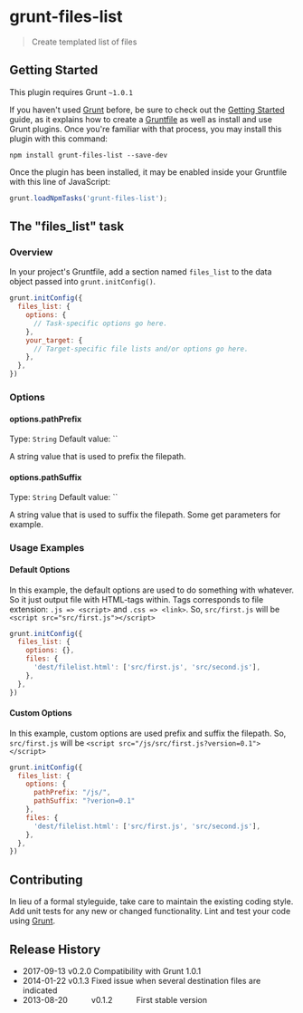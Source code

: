 # grunt-files-list

> Create templated list of files

## Getting Started
This plugin requires Grunt `~1.0.1`

If you haven't used [Grunt](http://gruntjs.com/) before, be sure to check out the [Getting Started](http://gruntjs.com/getting-started) guide, as it explains how to create a [Gruntfile](http://gruntjs.com/sample-gruntfile) as well as install and use Grunt plugins. Once you're familiar with that process, you may install this plugin with this command:

```shell
npm install grunt-files-list --save-dev
```

Once the plugin has been installed, it may be enabled inside your Gruntfile with this line of JavaScript:

```js
grunt.loadNpmTasks('grunt-files-list');
```

## The "files_list" task

### Overview
In your project's Gruntfile, add a section named `files_list` to the data object passed into `grunt.initConfig()`.

```js
grunt.initConfig({
  files_list: {
    options: {
      // Task-specific options go here.
    },
    your_target: {
      // Target-specific file lists and/or options go here.
    },
  },
})
```

### Options

#### options.pathPrefix
Type: `String`
Default value: ``

A string value that is used to prefix the filepath.

#### options.pathSuffix
Type: `String`
Default value: ``

A string value that is used to suffix the filepath. Some get parameters for example.

### Usage Examples

#### Default Options
In this example, the default options are used to do something with whatever. So it just output file with HTML-tags within. Tags corresponds to file extension: `.js => <script>` and `.css => <link>`. So, `src/first.js` will be `<script src="src/first.js"></script>`

```js
grunt.initConfig({
  files_list: {
    options: {},
    files: {
      'dest/filelist.html': ['src/first.js', 'src/second.js'],
    },
  },
})
```


#### Custom Options
In this example, custom options are used prefix and suffix the filepath. So, `src/first.js` will be `<script src="/js/src/first.js?version=0.1"></script>`

```js
grunt.initConfig({
  files_list: {
    options: {
      pathPrefix: "/js/",
      pathSuffix: "?verion=0.1"
    },
    files: {
      'dest/filelist.html': ['src/first.js', 'src/second.js'],
    },
  },
})
```

## Contributing
In lieu of a formal styleguide, take care to maintain the existing coding style. Add unit tests for any new or changed functionality. Lint and test your code using [Grunt](http://gruntjs.com/).

## Release History

* 2017-09-13   v0.2.0   Compatibility with Grunt 1.0.1
* 2014-01-22   v0.1.3   Fixed issue when several destination files are indicated
* 2013-08-20   v0.1.2   First stable version


